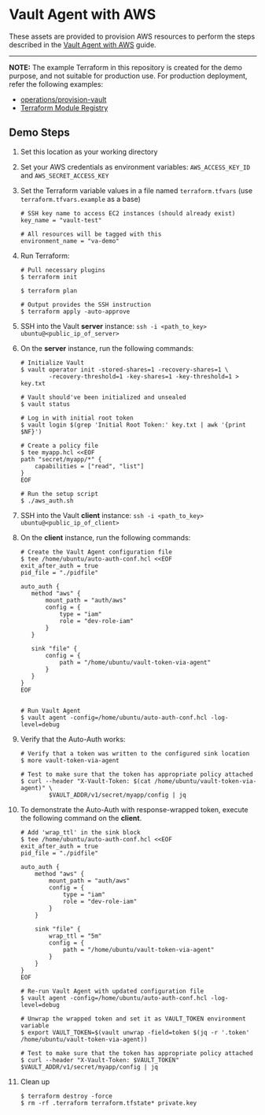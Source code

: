 # Vault Agent with AWS

These assets are provided to provision AWS resources to perform the steps described in the [Vault Agent with AWS](https://learn.hashicorp.com/vault/identity-access-management/vault-agent-aws) guide.

---

**NOTE:** The example Terraform in this repository is created for the demo purpose, and not suitable for production use. For production deployment, refer the following examples:

- [operations/provision-vault](https://github.com/hashicorp/vault-guides/tree/master/operations/provision-vault)
- [Terraform Module Registry](https://registry.terraform.io/modules/hashicorp/vault/aws/0.10.3)


## Demo Steps

1. Set this location as your working directory

1. Set your AWS credentials as environment variables: `AWS_ACCESS_KEY_ID` and `AWS_SECRET_ACCESS_KEY`

1. Set the Terraform variable values in a file named `terraform.tfvars` (use `terraform.tfvars.example` as a base)

    ```shell
    # SSH key name to access EC2 instances (should already exist)
    key_name = "vault-test"

    # All resources will be tagged with this
    environment_name = "va-demo"
    ```

1. Run Terraform:

    ```shell
    # Pull necessary plugins
    $ terraform init

    $ terraform plan

    # Output provides the SSH instruction
    $ terraform apply -auto-approve
    ```

1. SSH into the Vault **server** instance: `ssh -i <path_to_key> ubuntu@<public_ip_of_server>`

1. On the **server** instance, run the following commands:

    ```shell
    # Initialize Vault
    $ vault operator init -stored-shares=1 -recovery-shares=1 \
            -recovery-threshold=1 -key-shares=1 -key-threshold=1 > key.txt

    # Vault should've been initialized and unsealed
    $ vault status

    # Log in with initial root token
    $ vault login $(grep 'Initial Root Token:' key.txt | awk '{print $NF}')

    # Create a policy file
    $ tee myapp.hcl <<EOF
    path "secret/myapp/*" {
        capabilities = ["read", "list"]
    }
    EOF

    # Run the setup script
    $ ./aws_auth.sh
    ```

1. SSH into the Vault **client** instance: `ssh -i <path_to_key> ubuntu@<public_ip_of_client>`

1. On the **client** instance, run the following commands:

    ```shell
    # Create the Vault Agent configuration file
    $ tee /home/ubuntu/auto-auth-conf.hcl <<EOF
    exit_after_auth = true
    pid_file = "./pidfile"

    auto_auth {
       method "aws" {
           mount_path = "auth/aws"
           config = {
               type = "iam"
               role = "dev-role-iam"
           }
       }

       sink "file" {
           config = {
               path = "/home/ubuntu/vault-token-via-agent"
           }
       }
    }
    EOF


    # Run Vault Agent
    $ vault agent -config=/home/ubuntu/auto-auth-conf.hcl -log-level=debug
    ```

1. Verify that the Auto-Auth works:

    ```shell
    # Verify that a token was written to the configured sink location
    $ more vault-token-via-agent

    # Test to make sure that the token has appropriate policy attached
    $ curl --header "X-Vault-Token: $(cat /home/ubuntu/vault-token-via-agent)" \
            $VAULT_ADDR/v1/secret/myapp/config | jq
    ```

1. To demonstrate the Auto-Auth with response-wrapped token, execute the following command on the **client**.

    ```shell
    # Add 'wrap_ttl' in the sink block
    $ tee /home/ubuntu/auto-auth-conf.hcl <<EOF
    exit_after_auth = true
    pid_file = "./pidfile"

    auto_auth {
        method "aws" {
            mount_path = "auth/aws"
            config = {
                type = "iam"
                role = "dev-role-iam"
            }
        }

        sink "file" {
            wrap_ttl = "5m"
            config = {
                path = "/home/ubuntu/vault-token-via-agent"
            }
        }
    }
    EOF

    # Re-run Vault Agent with updated configuration file
    $ vault agent -config=/home/ubuntu/auto-auth-conf.hcl -log-level=debug

    # Unwrap the wrapped token and set it as VAULT_TOKEN environment variable
    $ export VAULT_TOKEN=$(vault unwrap -field=token $(jq -r '.token' /home/ubuntu/vault-token-via-agent))

    # Test to make sure that the token has appropriate policy attached
    $ curl --header "X-Vault-Token: $VAULT_TOKEN" $VAULT_ADDR/v1/secret/myapp/config | jq
    ```

1. Clean up

    ```plaintext
    $ terraform destroy -force
    $ rm -rf .terraform terraform.tfstate* private.key
    ```
